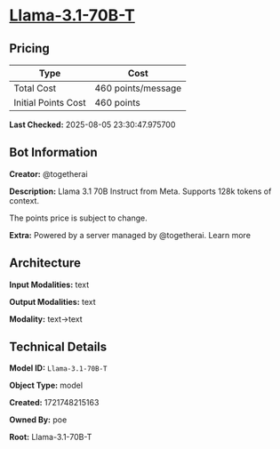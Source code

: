 # [Llama-3.1-70B-T](https://poe.com/Llama-3.1-70B-T)

## Pricing

| Type | Cost |
|------|------|
| Total Cost | 460 points/message |
| Initial Points Cost | 460 points |

**Last Checked:** 2025-08-05 23:30:47.975700


## Bot Information

**Creator:** @togetherai

**Description:** Llama 3.1 70B Instruct from Meta. Supports 128k tokens of context.

The points price is subject to change.

**Extra:** Powered by a server managed by @togetherai. Learn more


## Architecture

**Input Modalities:** text

**Output Modalities:** text

**Modality:** text->text


## Technical Details

**Model ID:** `Llama-3.1-70B-T`

**Object Type:** model

**Created:** 1721748215163

**Owned By:** poe

**Root:** Llama-3.1-70B-T
